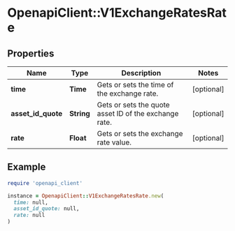 # OpenapiClient::V1ExchangeRatesRate

## Properties

| Name | Type | Description | Notes |
| ---- | ---- | ----------- | ----- |
| **time** | **Time** | Gets or sets the time of the exchange rate. | [optional] |
| **asset_id_quote** | **String** | Gets or sets the quote asset ID of the exchange rate. | [optional] |
| **rate** | **Float** | Gets or sets the exchange rate value. | [optional] |

## Example

```ruby
require 'openapi_client'

instance = OpenapiClient::V1ExchangeRatesRate.new(
  time: null,
  asset_id_quote: null,
  rate: null
)
```

